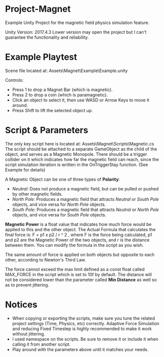 # Project-Magnet
Example Unity Project for the magnetic field physics simulation feature.

Unity Version: 2017.4.3
Lower version may open the project but I can't guarantee the functionality and reliability.

# Example Playtest
Scene file located at: Assets\Magnet\Example\Example.unity

Controls:
- Press 1 to drop a Magnet Bar (which is magnetic).
- Press 2 to drop a coin (which is paramagnetic).
- Click an object to select it, then use WASD or Arrow Keys to move it around. 
- Press Shift to lift the selected object up.

# Script & Parameters
The only key script here is located at: Assets\Magnet\Scripts\Magnetic.cs
The script should be attached to a separate GameObject as the child of the object, and serves as a Magnetic Monopole. There should be a trigger collider on it which indicates how far the magnetic field can reach, since the script simulation iteration is written in the OnTriggerStay function. (See Example for details)

A Magnetic Object can be one of three types of __Polarity__:
- _Neutral_: Does not produce a magnetic field, but can be pulled or pushed by other magnetic fields.
- _North Pole_: Produces a magnetic field that attracts _Neutral_ or _South Pole_ objects, and vice versa for _North Pole_ objects.
- _South Pole_: Produces a magnetic field that attracts _Neutral_ or _North Pole_ objects, and vice versa for _South Pole_ objects.

__Magnetic Power__ is a float value that indicates how much force would be applied to this and the other object.
The Actual Formula that calculates the final force is: F = p1 x p2 / r ^ 2 , where F is the force being calculated, p1 and p2 are the Magnetic Power of the two objects, and r is the distance between them. You can modify the formula in the script as you wish.

The same amount of force is applied on both objects but opposite to each other, according to Newton's Third Law. 

The force cannot exceed the max limit defined as a const float called MAX_FORCE in the script which is set to 10f by default.
The distance will not be considered lower than the parameter called __Min Distance__ as well so as to prevent jittering.


# Notices
- When copying or exporting the scripts, make sure you tune the related project settings (Time, Physics, etc) correctly. Adaptive Force Simulation and reducing Fixed Timestep is highly recommended to make it work without jittering.
- I used namespace on the scripts. Be sure to remove it or include it when calling it from another script.
- Play around with the parameters above until it matches your needs.

